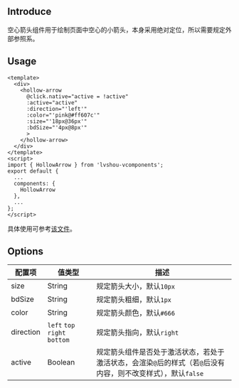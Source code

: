 ## Introduce
空心箭头组件用于绘制页面中空心的小箭头，本身采用绝对定位，所以需要规定外部参照系。

## Usage
```
<template>
  <div>
    <hollow-arrow
      @click.native="active = !active"
      :active="active"
      :direction="'left'"
      :color="'pink@#ff607c'"
      :size="'18px@36px'"
      :bdSize="'4px@8px'"
      >
    </hollow-arrow>
  </div>
</template>
<script>
import { HollowArrow } from 'lvshou-vcomponents';
export default {
  ...
  components: {
    HollowArrow
  },
  ...
};
</script>
```
具体使用可参考[该文件](../../examples/arrows.vue)。

## Options
配置项 | 值类型 | 描述
--- | --- | ---
size | String | 规定箭头大小，默认`10px`
bdSize | String | 规定箭头粗细，默认`1px`
color | String | 规定箭头颜色，默认`#666`
direction | `left` `top` `right` `bottom` | 规定箭头指向，默认`right`
active | Boolean | 规定箭头组件是否处于激活状态，若处于激活状态，会渲染`@`后的样式（若`@`后没有内容，则不改变样式），默认`false`